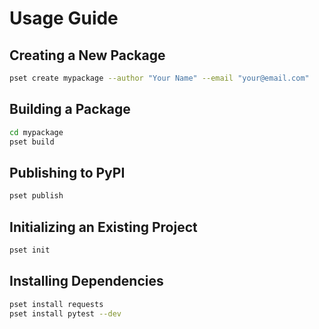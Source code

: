 # Usage Guide

## Creating a New Package

```bash
pset create mypackage --author "Your Name" --email "your@email.com"
```
## Building a Package

```bash
cd mypackage
pset build
```

## Publishing to PyPI

```bash
pset publish
```

## Initializing an Existing Project

```bash
pset init
```

## Installing Dependencies

```bash
pset install requests
pset install pytest --dev
